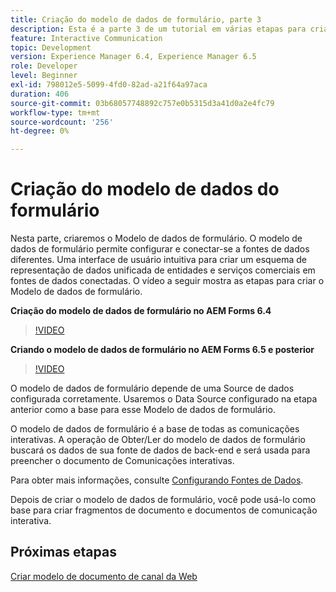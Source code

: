 ```yaml
---
title: Criação do modelo de dados de formulário, parte 3
description: Esta é a parte 3 de um tutorial em várias etapas para criar seu primeiro documento de comunicações interativas. Nesta parte, criaremos o Modelo de dados de formulário. O Modelo de dados de formulário permite configurar e conectar-se a diferentes fontes de dados.Ele fornece uma interface de usuário intuitiva para criar um esquema de representação de dados unificada de entidades e serviços comerciais em fontes de dados conectadas.O vídeo a seguir mostra as etapas para criar o Modelo de dados de formulário.
feature: Interactive Communication
topic: Development
version: Experience Manager 6.4, Experience Manager 6.5
role: Developer
level: Beginner
exl-id: 798012e5-5099-4fd0-82ad-a21f64a97aca
duration: 406
source-git-commit: 03b68057748892c757e0b5315d3a41d0a2e4fc79
workflow-type: tm+mt
source-wordcount: '256'
ht-degree: 0%

---
```


# Criação do modelo de dados do formulário

Nesta parte, criaremos o Modelo de dados de formulário. O modelo de dados de formulário permite configurar e conectar-se a fontes de dados diferentes. Uma interface de usuário intuitiva para criar um esquema de representação de dados unificada de entidades e serviços comerciais em fontes de dados conectadas. O vídeo a seguir mostra as etapas para criar o Modelo de dados de formulário.

**Criação do modelo de dados de formulário no AEM Forms 6.4**

>[!VIDEO](https://video.tv.adobe.com/v/27763?quality=12&learn=on)

**Criando o modelo de dados de formulário no AEM Forms 6.5 e posterior**

>[!VIDEO](https://video.tv.adobe.com/v/27765?quality=12&learn=on)

O modelo de dados de formulário depende de uma Source de dados configurada corretamente. Usaremos o Data Source configurado na etapa anterior como a base para esse Modelo de dados de formulário.

O modelo de dados de formulário é a base de todas as comunicações interativas. A operação de Obter/Ler do modelo de dados de formulário buscará os dados de sua fonte de dados de back-end e será usada para preencher o documento de Comunicações interativas.

Para obter mais informações, consulte [Configurando Fontes de Dados](parttwo.md).

Depois de criar o modelo de dados de formulário, você pode usá-lo como base para criar fragmentos de documento e documentos de comunicação interativa.

## Próximas etapas

[Criar modelo de documento de canal da Web](./partfour.md)


